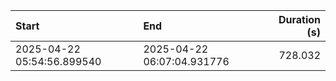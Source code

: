 | Start                      | End                        |   Duration (s) |
|:---------------------------|:---------------------------|---------------:|
| 2025-04-22 05:54:56.899540 | 2025-04-22 06:07:04.931776 |        728.032 |